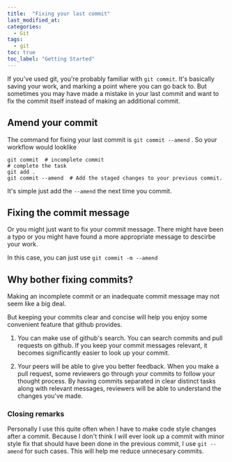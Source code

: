 ```yaml
---
title:  "Fixing your last commit"
last_modified_at: 
categories: 
  - Git
tags:
  - git
toc: true
toc_label: "Getting Started"
---
```


If you've used git, you're probably familiar with `git commit`. It's basically saving your work, and marking a point where you can go back to. But sometimes you may have made a mistake in your last commit and want to fix the commit itself instead of making an additional commit.

## Amend your commit

The command for fixing your last commit is `git commit --amend` . 
So your workflow would looklike
```
git commit  # incomplete commit
# complete the task
git add .
git commit --amend  # Add the staged changes to your previous commit. 
```
It's simple just add the `--amend` the next time you commit.

## Fixing the commit message

Or you might just want to fix your commit message. There might have been a typo or you might have found a more appropriate message to descirbe your work.

In this case, you can just use 
`git commit -m --amend`

## Why bother fixing commits?
Making an incomplete commit or an inadequate commit message may not seem like a big deal.

But keeping your commits clear and concise will help you enjoy some convenient feature that github provides.

1. You can make use of github's search. You can search commits and pull requests on github. If you keep your commit messages relevant, it becomes significantly easier to look up your commit.

2. Your peers will be able to give you better feedback. When you make a pull request, some reviewers go through your commits to follow your thought process. By having commits separated in clear distinct tasks along with relevant messages, reviewers will be able to understand the changes you've made.

### Closing remarks

Personally I use this quite often when I have to make code style changes after a commit. Because I don't think I will ever look up a commit with minor style fix that should have been done in the previous commit, I use `git --amend` for such cases. This will help me reduce unnecesary commits.